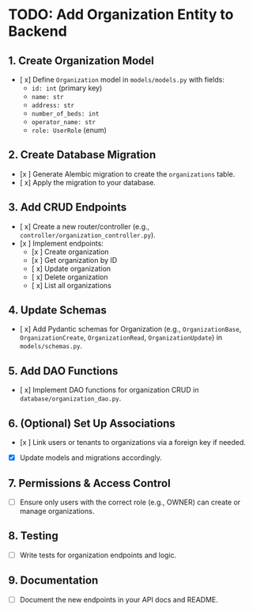 # TODO: Add Organization Entity to Backend

## 1. Create Organization Model

- [ x] Define `Organization` model in `models/models.py` with fields:
  - `id: int` (primary key)
  - `name: str`
  - `address: str`
  - `number_of_beds: int`
  - `operator_name: str`
  - `role: UserRole` (enum)

## 2. Create Database Migration

- [x ] Generate Alembic migration to create the `organizations` table.
- [ x] Apply the migration to your database.

## 3. Add CRUD Endpoints

- [ x] Create a new router/controller (e.g., `controller/organization_controller.py`).
- [x ] Implement endpoints:
  - [x ] Create organization
  - [x ] Get organization by ID
  - [ x] Update organization
  - [ x] Delete organization
  - [ x] List all organizations

## 4. Update Schemas

- [ x] Add Pydantic schemas for Organization (e.g., `OrganizationBase`, `OrganizationCreate`, `OrganizationRead`, `OrganizationUpdate`) in `models/schemas.py`.

## 5. Add DAO Functions

- [ x] Implement DAO functions for organization CRUD in `database/organization_dao.py`.

## 6. (Optional) Set Up Associations

- [x ] Link users or tenants to organizations via a foreign key if needed.
- [x] Update models and migrations accordingly.

## 7. Permissions & Access Control

- [ ] Ensure only users with the correct role (e.g., OWNER) can create or manage organizations.

## 8. Testing

- [ ] Write tests for organization endpoints and logic.

## 9. Documentation

- [ ] Document the new endpoints in your API docs and README.
